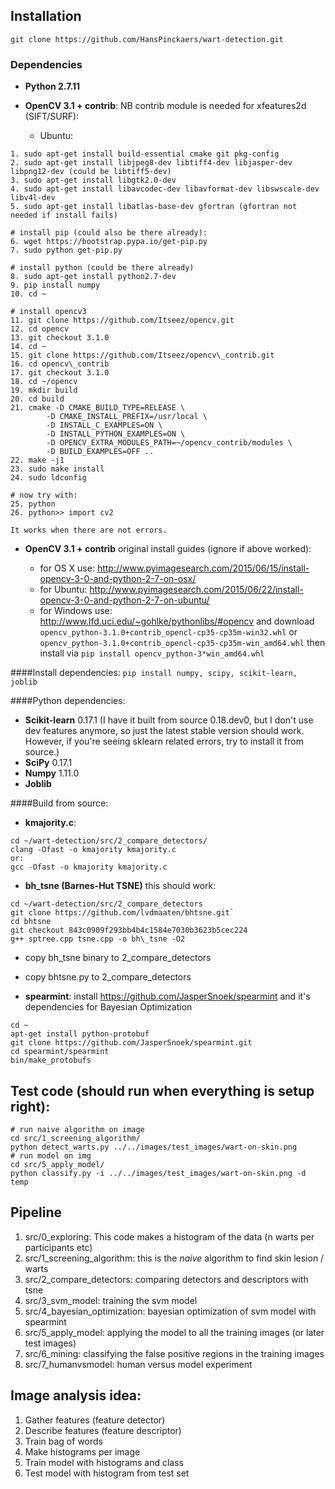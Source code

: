 ## Installation

```git clone https://github.com/HansPinckaers/wart-detection.git```

### Dependencies

- **Python 2.7.11**
- **OpenCV 3.1 + contrib**:
	NB contrib module is needed for xfeatures2d (SIFT/SURF):

	- Ubuntu:
```
1. sudo apt-get install build-essential cmake git pkg-config
2. sudo apt-get install libjpeg8-dev libtiff4-dev libjasper-dev libpng12-dev (could be libtiff5-dev)
3. sudo apt-get install libgtk2.0-dev
4. sudo apt-get install libavcodec-dev libavformat-dev libswscale-dev libv4l-dev
5. sudo apt-get install libatlas-base-dev gfortran (gfortran not needed if install fails)

# install pip (could also be there already): 
6. wget https://bootstrap.pypa.io/get-pip.py
7. sudo python get-pip.py

# install python (could be there already)
8. sudo apt-get install python2.7-dev
9. pip install numpy
10. cd ~

# install opencv3
11. git clone https://github.com/Itseez/opencv.git
12. cd opencv
13. git checkout 3.1.0
14. cd ~
15. git clone https://github.com/Itseez/opencv\_contrib.git
16. cd opencv\_contrib
17. git checkout 3.1.0
18. cd ~/opencv
19. mkdir build
20. cd build
21. cmake -D CMAKE_BUILD_TYPE=RELEASE \
		-D CMAKE_INSTALL_PREFIX=/usr/local \
		-D INSTALL_C_EXAMPLES=ON \
		-D INSTALL_PYTHON_EXAMPLES=ON \
		-D OPENCV_EXTRA_MODULES_PATH=~/opencv_contrib/modules \
		-D BUILD_EXAMPLES=OFF ..
22. make -j1
23. sudo make install
24. sudo ldconfig

# now try with: 
25. python
26. python>> import cv2

It works when there are not errors.
```
- **OpenCV 3.1 + contrib** original install guides (ignore if above worked):

	- for OS X use: <http://www.pyimagesearch.com/2015/06/15/install-opencv-3-0-and-python-2-7-on-osx/>
	- for Ubuntu: <http://www.pyimagesearch.com/2015/06/22/install-opencv-3-0-and-python-2-7-on-ubuntu/>
	- for Windows use: <http://www.lfd.uci.edu/~gohlke/pythonlibs/#opencv> and download ```opencv_python-3.1.0+contrib_opencl-cp35-cp35m-win32.whl``` or ```opencv_python-3.1.0+contrib_opencl-cp35-cp35m-win_amd64.whl``` then install via ```pip install opencv_python-3*win_amd64.whl```

####Install dependencies:
```pip install numpy, scipy, scikit-learn, joblib```

####Python dependencies:
- **Scikit-learn** 0.17.1 (I have it built from source 0.18.dev0, but I don't use dev features anymore, so just the latest stable version should work. However, if you're seeing sklearn related errors, try to install it from source.)
- **SciPy** 0.17.1
- **Numpy** 1.11.0
- **Joblib**

####Build from source:
- **kmajority.c**: 
```
cd ~/wart-detection/src/2_compare_detectors/
clang -Ofast -o kmajority kmajority.c
or:
gcc -Ofast -o kmajority kmajority.c
```

- **bh_tsne (Barnes-Hut TSNE)** this should work: 
```
cd ~/wart-detection/src/2_compare_detectors
git clone https://github.com/lvdmaaten/bhtsne.git`
cd bhtsne
git checkout 843c0909f293bb4b4c1584e7030b3623b5cec224
g++ sptree.cpp tsne.cpp -o bh\_tsne -O2
```
- copy bh_tsne binary to 2\_compare\_detectors
- copy bhtsne.py to 2\_compare\_detectors
	
- **spearmint**: install <https://github.com/JasperSnoek/spearmint> and it's dependencies for Bayesian Optimization
```
cd ~
apt-get install python-protobuf
git clone https://github.com/JasperSnoek/spearmint.git
cd spearmint/spearmint
bin/make_protobufs
```
## Test code (should run when everything is setup right):
```
# run naive algorithm on image
cd src/1_screening_algorithm/ 
python detect_warts.py ../../images/test_images/wart-on-skin.png
# run model on img
cd src/5_apply_model/ 
python classify.py -i ../../images/test_images/wart-on-skin.png -d temp
```

## Pipeline
1. src/0_exploring: This code makes a histogram of the data (n warts per participants etc)
2. src/1_screening_algorithm: this is the *naive* algorithm to find skin lesion / warts
3. src/2_compare_detectors: comparing detectors and descriptors with tsne
4. src/3_svm_model: training the svm model
5. src/4_bayesian_optimization: bayesian optimization of svm model with spearmint
6. src/5_apply_model: applying the model to all the training images (or later test images)
7. src/6_mining: classifying the false positive regions in the training images
8. src/7_humanvsmodel: human versus model experiment

## Image analysis idea:
1. Gather features (feature detector)
2. Describe features (feature descriptor)
3. Train bag of words
4. Make histograms per image
5. Train model with histograms and class
6. Test model with histogram from test set
